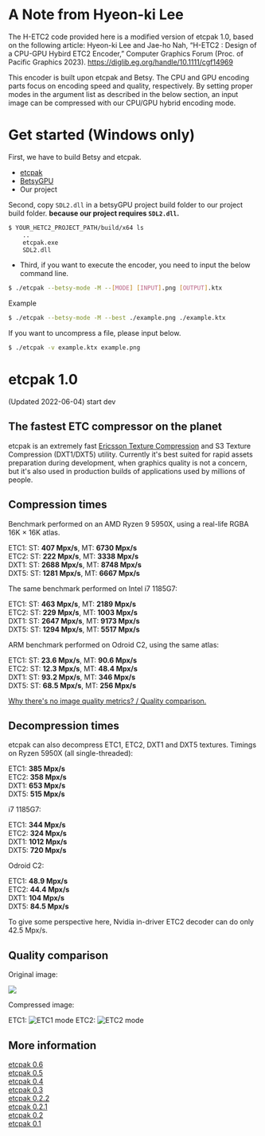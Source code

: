# A Note from Hyeon-ki Lee  
The H-ETC2 code provided here is a modified version of etcpak 1.0, based on the following article: Hyeon-ki Lee and Jae-ho Nah, “H-ETC2 : Design of a CPU-GPU Hybird ETC2 Encoder,” Computer Graphics Forum (Proc. of Pacific Graphics 2023).
https://diglib.eg.org/handle/10.1111/cgf14969

This encoder is built upon etcpak and Betsy.
The CPU and GPU encoding parts focus on encoding speed and quality, respectively.
By setting proper modes in the argument list as described in the below section, an input image can be compressed with our CPU/GPU hybrid encoding mode.  

# Get started (Windows only)
First, we have to build Betsy and etcpak.
  - [etcpak](https://github.com/wolfpld/etcpak)
  - [BetsyGPU](https://github.com/darksylinc/betsy)
  - Our project  
  
Second, copy ```SDL2.dll``` in a betsyGPU project build folder to our project build folder. **because our project requires ```SDL2.dll```.**  

```bash
$ YOUR_HETC2_PROJECT_PATH/build/x64 ls 
    ..
    etcpak.exe
    SDL2.dll
```  
- Third, if you want to execute the encoder, you need to input the below command line.
```bash
$ ./etcpak --betsy-mode -M --[MODE] [INPUT].png [OUTPUT].ktx
```  

Example
```bash 
$ ./etcpak --betsy-mode -M --best ./example.png ./example.ktx
```

If you want to uncompress a file, please input below.
```bash
$ ./etcpak -v example.ktx example.png
```

# etcpak 1.0 #
(Updated 2022-06-04)
start dev

## The fastest ETC compressor on the planet ##

etcpak is an extremely fast [Ericsson Texture Compression](http://en.wikipedia.org/wiki/Ericsson_Texture_Compression) and S3 Texture Compression (DXT1/DXT5) utility. Currently it's best suited for rapid assets preparation during development, when graphics quality is not a concern, but it's also used in production builds of applications used by millions of people.

## Compression times ##

Benchmark performed on an AMD Ryzen 9 5950X, using a real-life RGBA 16K × 16K atlas.

ETC1: ST: **407 Mpx/s**, MT: **6730 Mpx/s**  
ETC2: ST: **222 Mpx/s**, MT: **3338 Mpx/s**  
DXT1: ST: **2688 Mpx/s**, MT: **8748 Mpx/s**  
DXT5: ST: **1281 Mpx/s**, MT: **6667 Mpx/s**

The same benchmark performed on Intel i7 1185G7:

ETC1: ST: **463 Mpx/s**, MT: **2189 Mpx/s**  
ETC2: ST: **229 Mpx/s**, MT: **1003 Mpx/s**  
DXT1: ST: **2647 Mpx/s**, MT: **9173 Mpx/s**  
DXT5: ST: **1294 Mpx/s**, MT: **5517 Mpx/s**

ARM benchmark performed on Odroid C2, using the same atlas:

ETC1: ST: **23.6 Mpx/s**, MT: **90.6 Mpx/s**  
ETC2: ST: **12.3 Mpx/s**, MT: **48.4 Mpx/s**  
DXT1: ST: **93.2 Mpx/s**, MT: **346 Mpx/s**  
DXT5: ST: **68.5 Mpx/s**, MT: **256 Mpx/s**

[Why there's no image quality metrics? / Quality comparison.](http://i.imgur.com/FxlmUOF.png)

## Decompression times ##

etcpak can also decompress ETC1, ETC2, DXT1 and DXT5 textures. Timings on Ryzen 5950X (all single-threaded):

ETC1: **385 Mpx/s**  
ETC2: **358 Mpx/s**  
DXT1: **653 Mpx/s**  
DXT5: **515 Mpx/s**

i7 1185G7:

ETC1: **344 Mpx/s**  
ETC2: **324 Mpx/s**  
DXT1: **1012 Mpx/s**  
DXT5: **720 Mpx/s**

Odroid C2:

ETC1: **48.9 Mpx/s**  
ETC2: **44.4 Mpx/s**  
DXT1: **104 Mpx/s**  
DXT5: **84.5 Mpx/s**

To give some perspective here, Nvidia in-driver ETC2 decoder can do only 42.5 Mpx/s.

## Quality comparison ##

Original image:

![](http://1.bp.blogspot.com/-kqFgRVL0uKY/UbSclN-fZdI/AAAAAAAAAxU/Fy87I8P4Yxs/s1600/kodim23.png)

Compressed image:

ETC1:
![](http://i.imgur.com/xmdht4u.png "ETC1 mode")
ETC2:
![](http://i.imgur.com/v7Dw2Yz.png "ETC2 mode")

## More information ##

[etcpak 0.6](http://zgredowo.blogspot.com/2018/07/etcpak-06.html)  
[etcpak 0.5](http://zgredowo.blogspot.com/2016/01/etcpak-05.html)  
[etcpak 0.4](http://zgredowo.blogspot.com/2016/01/etcpak-04.html)  
[etcpak 0.3](http://zgredowo.blogspot.com/2014/05/etcpak-03.html)  
[etcpak 0.2.2](http://zgredowo.blogspot.com/2014/03/etcpack-022.html)  
[etcpak 0.2.1](http://zgredowo.blogspot.com/2013/08/etcpak-021.html)   
[etcpak 0.2](http://zgredowo.blogspot.com/2013/07/etcpak-02.html)  
[etcpak 0.1](http://zgredowo.blogspot.com/2013/06/fastest-etc-compressor-on-planet.html)
